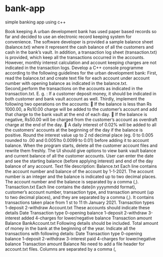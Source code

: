 # bank-app
simple banking app using c++

Book keeping
A urban development bank has used paper based records so far and decided to use an
electronic record keeping system for convenience. The software developer is provided a
sample balance sheet (balance.txt) where it represent the cash balance of all the customers and
cash in the bank’s vault. In addition, a transaction log sheet (transaction.txt) is provided, which
keep all the transactions occurred in the accounts. However, monthly interest calculation and
account keeping charges are not indicated in the transaction logs. Develop a C++ console programme according to the following guidelines for the urban
development bank:
First, read the balance.txt and create text file for each account under account
number with opening balance as indicated in the balance.txt. Second,perform the transactions on the accounts as indicated in the transaction.txt. E. g. : If a customer deposit money, it should be indicated in both customer and bank vault
account as well. Thirdly, implement the following two operations on the accounts:
 If the balance is less than Rs 1000.00, a Rs10.00 charge will be added to the customer’s
account and add that charge to the bank vault at the end of each day.  If the balance is negative, Rs50.00 will be charged from the customer’s account as
overdraft charge at the end of the day.  A daily interest of 0.02% will be added to all the customers’ accounts at the beginning of
the day if the balance is positive. Round the interest value up to 2
nd decimal place (eg. 0 to
0.005 rounded to .00 and 0.0051to 0.0099 to 0.01) before adding it to account balance. When the program starts, delete all the customer account files and rewrite them freshly. The UI should give options to view bank vault balance and current balance of all the customer
accounts. User can enter the date and see the starting balance (before applying interest) and end of the
day balance of any account. Text file description:
Balance.txt
Each line contains the account number and balance of the account by 1-1-2021. The account number is an integer and the balance is indicated up to two decimal places. The account number and the balance is separated by a comma (,). Transaction.txt
Each line contains the date(in yyyymmdd format), customer’s account number, transaction
type, and transaction amount (up to two decimal places), and they are separated by a comma
(,). It contains transactions taken place from 1
st to 11
th
January 2021. Transaction types
1-deposit
2-withdraw
Account.txt <created by the programme for each account>
These accounts should indicate these details
Date
Transaction type
0-opening balance
1-deposit
2-withdraw
3-interest added
4-charges for lower/negative balance
Transaction amount
Balance
BankAccount.txt
Following details should be included. Total amount of money in the bank at the beginning of the year. Indicate all the transactions with following details:
Date
Transaction type
0-opening balance
1-deposit
2-withdraw
3-interest paid
4-charges for lower/negative balance
Transaction amount
Balance
No need to add a file header for account.txt files. Columns are separated by a comma (,
